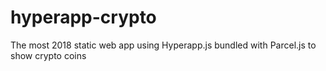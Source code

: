 # hyperapp-crypto
The most 2018 static web app using Hyperapp.js bundled with Parcel.js to show crypto coins
